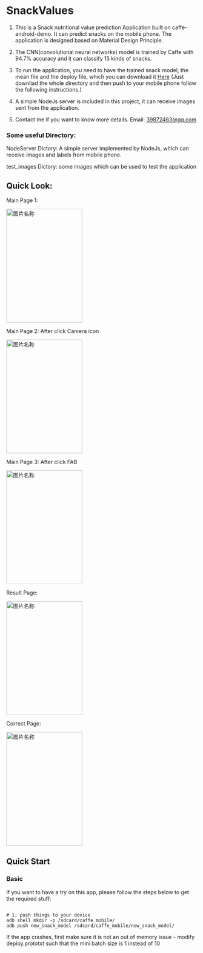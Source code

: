 SnackValues
==================
1. This is a Snack nutritional value prediction Application built on caffe-android-demo. It can predict snacks on the mobile phone. The application is designed based on Material Design Principle.

2. The CNN(convolutional neural networks) model is trained by Caffe with 94.7% accuracy and it can classify 15 kinds of snacks.

3. To run the application, you need to have the trained snack model, the mean file and the deploy file, which you can download it [Here](https://drive.google.com/open?id=0B8Z5vuz1VS_TWHpoRU4xZnhLT2c) (Just downliad the whole directory and then push to your mobile phone follow the following instructions.)

4. A simple NodeJs server is included in this project, it can receive images sent from the application.

5. Contact me if you want to know more details.
   Email: 39872463@qq.com


### Some useful Directory:
NodeServer Dictory: A simple server implemented by NodeJs, which can receive images and labels from mobile phone.

test_images Dictory: some images which can be used to test the application

## Quick Look:

Main Page 1:

<img src="https://github.com/JunbinWang/SnackValues/blob/master/Other%20Stuff/Original%20UI/Screenshot_2017-03-29-22-50-05.png?raw=true" width = "200" height = "300" alt="图片名称" align=center />


Main Page 2: After click Camera icon

<img src="https://github.com/JunbinWang/SnackValues/blob/master/Other%20Stuff/Original%20UI/Screenshot_2017-03-29-22-50-22.png?raw=true" width = "200" height = "300" alt="图片名称" align=center />


Main Page 3: After click FAB

<img src="https://github.com/JunbinWang/SnackValues/blob/master/Other%20Stuff/Original%20UI/Screenshot_2017-03-29-22-50-11.png?raw=true" width = "200" height = "300" alt="图片名称" align=center />




Result Page:

<img src="https://github.com/JunbinWang/SnackValues/blob/master/Other%20Stuff/Original%20UI/Screenshot_2017-03-29-22-51-24.png?raw=true " width = "200" height = "300" alt="图片名称" align=center />

Correct Page:

<img src="https://github.com/JunbinWang/SnackValues/blob/master/Other%20Stuff/Original%20UI/Screenshot_2017-03-29-22-51-34.png?raw=true" width = "200" height = "300" alt="图片名称" align=center />

## Quick Start

### Basic

If you want to have a try on this app, please follow the steps below to get the required stuff:

```shell

# 1. push things to your device
adb shell mkdir -p /sdcard/caffe_mobile/
adb push new_snack_model /sdcard/caffe_mobile/new_snack_model/
```
If the app crashes, first make sure it is not an out of memory issue - modify deploy.prototxt such that the mini batch size is 1 instead of 10
